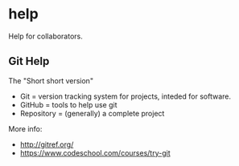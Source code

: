 help
====

Help for collaborators.

Git Help
--------
The "Short short version"
- Git = version tracking system for projects, inteded for software.
- GitHub = tools to help use git
- Repository = (generally) a complete project

More info:
- http://gitref.org/
- https://www.codeschool.com/courses/try-git
